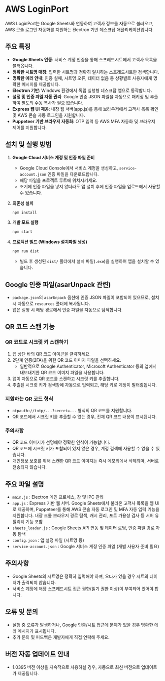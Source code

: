 # AWS LoginPort

AWS LoginPort는 Google Sheets와 연동하여 고객사 정보를 자동으로 불러오고, AWS 콘솔 로그인 자동화를 지원하는 Electron 기반 데스크탑 애플리케이션입니다.

## 주요 특징
- **Google Sheets 연동**: 서비스 계정 인증을 통해 스프레드시트에서 고객사 목록을 불러옵니다.
- **정확한 시트명 매칭**: 입력한 시트명과 정확히 일치하는 스프레드시트만 검색합니다.
- **명확한 에러 안내**: 인증 실패, 시트명 오류, 데이터 없음 등 상황별로 사용자에게 명확한 메시지를 제공합니다.
- **Electron 기반**: Windows 환경에서 독립 실행형 데스크탑 앱으로 동작합니다.
- **설정 및 인증 파일 자동 관리**: Google 인증 JSON 파일을 자동으로 패키징 및 추출하여 별도의 수동 복사가 필요 없습니다.
- **Express 웹 UI 제공**: 내장 웹 서버(app.js)를 통해 브라우저에서 고객사 목록 확인 및 AWS 콘솔 자동 로그인을 지원합니다.
- **Puppeteer 기반 브라우저 자동화**: OTP 입력 등 AWS MFA 자동화 및 브라우저 제어를 지원합니다.

## 설치 및 실행 방법

1. **Google Cloud 서비스 계정 및 인증 파일 준비**
   - Google Cloud Console에서 서비스 계정을 생성하고, `service-account.json` 인증 파일을 다운로드합니다.
   - 해당 파일을 프로젝트 루트에 위치시키세요.
   - 초기에 인증 파일을 넣지 않더라도 앱 설치 후에 인증 파일을 업로드해서 사용할 수 있습니다.

2. **의존성 설치**
   ```bash
   npm install
   ```

3. **개발 모드 실행**
   ```bash
   npm start
   ```

4. **프로덕션 빌드 (Windows 설치파일 생성)**
   ```bash
   npm run dist
   ```
   - 빌드 후 생성된 `dist/` 폴더에서 설치 파일(`.exe`)을 실행하여 앱을 설치할 수 있습니다.

## Google 인증 파일(asarUnpack 관련)
- `package.json`의 `asarUnpack` 옵션에 인증 JSON 파일이 포함되어 있으므로, 설치 시 자동으로 `resources` 폴더에 복사됩니다.
- 앱은 실행 시 해당 경로에서 인증 파일을 자동으로 탐색합니다.

## QR 코드 스캔 기능

### QR 코드로 시크릿 키 스캔하기
1. 앱 상단 바의 QR 코드 아이콘을 클릭하세요.
2. 2단계 인증(2FA)을 위한 QR 코드 이미지 파일을 선택하세요.
   - 일반적으로 Google Authenticator, Microsoft Authenticator 등의 앱에서 내보내기한 QR 코드 이미지 파일을 사용합니다.
3. 앱이 자동으로 QR 코드를 스캔하고 시크릿 키를 추출합니다.
4. 추출된 시크릿 키가 검색창에 자동으로 입력되고, 해당 키로 계정이 필터링됩니다.

### 지원하는 QR 코드 형식
- `otpauth://totp/...?secret=...` 형식의 QR 코드를 지원합니다.
- QR 코드에서 시크릿 키를 추출할 수 없는 경우, 전체 QR 코드 내용이 표시됩니다.

### 주의사항
- QR 코드 이미지가 선명해야 정확한 인식이 가능합니다.
- QR 코드에 시크릿 키가 포함되어 있지 않은 경우, 계정 검색에 사용할 수 없을 수 있습니다.
- 개인정보 보호를 위해 스캔한 QR 코드 이미지는 즉시 메모리에서 삭제되며, 서버로 전송되지 않습니다.

## 주요 파일 설명
- `main.js` : Electron 메인 프로세스, 창 및 IPC 관리
- `app.js` : Express 기반 웹 서버. Google Sheets에서 불러온 고객사 목록을 웹 UI로 제공하며, Puppeteer를 통해 AWS 콘솔 자동 로그인 및 MFA 자동 입력 기능을 지원합니다. 내장 크롬 브라우저 경로 탐색, 캐시 관리, 포트 가용성 검사 등 서버 유틸리티 기능 포함
- `sheets_loader.js` : Google Sheets API 연동 및 데이터 로딩, 인증 파일 경로 자동 탐색
- `config.json` : 앱 설정 파일 (시트명 등)
- `service-account.json` : Google 서비스 계정 인증 파일 (개별 사용자 준비 필요)

## 주의사항
- Google Sheets의 시트명은 정확히 입력해야 하며, 오타가 있을 경우 시트의 데이터가 출력되지 않습니다.
- 서비스 계정에 해당 스프레드시트 접근 권한(읽기 권한 이상)이 부여되어 있어야 합니다.

## 오류 및 문의
- 실행 중 오류가 발생하거나, Google 인증/시트 접근에 문제가 있을 경우 명확한 에러 메시지가 표시됩니다.
- 추가 문의 및 피드백은 개발자에게 직접 연락해 주세요.

## 버전 자동 업데이트 안내
- 1.0395 버전 이상을 지속적으로 사용하실 경우, 자동으로 최신 버전으로 업데이트가 제공됩니다.